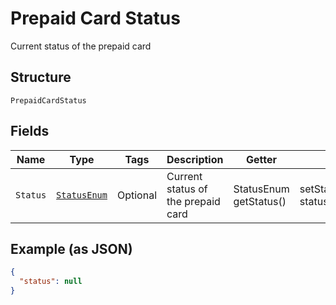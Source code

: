 
# Prepaid Card Status

Current status of the prepaid card

## Structure

`PrepaidCardStatus`

## Fields

| Name | Type | Tags | Description | Getter | Setter |
|  --- | --- | --- | --- | --- | --- |
| `Status` | [`StatusEnum`](../../doc/models/status-enum.md) | Optional | Current status of the prepaid card | StatusEnum getStatus() | setStatus(StatusEnum status) |

## Example (as JSON)

```json
{
  "status": null
}
```

